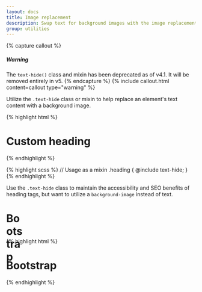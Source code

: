 ```yaml
---
layout: docs
title: Image replacement
description: Swap text for background images with the image replacement class.
group: utilities
---
```


{% capture callout %}
##### Warning

The `text-hide()` class and mixin has been deprecated as of v4.1. It will be removed entirely in v5.
{% endcapture %}
{% include callout.html content=callout type="warning" %}

Utilize the `.text-hide` class or mixin to help replace an element's text content with a background image.

{% highlight html %}
<h1 class="text-hide">Custom heading</h1>
{% endhighlight %}

{% highlight scss %}
// Usage as a mixin
.heading {
  @include text-hide;
}
{% endhighlight %}

Use the `.text-hide` class to maintain the accessibility and SEO benefits of heading tags, but want to utilize a `background-image` instead of text.

<div class="bd-example">
  <h1 class="text-hide" style="background-image: url('{{ site.baseurl }}/docs/assets/brand/bootstrap-solid.svg'); width: 50px; height: 50px;">Bootstrap</h1>
</div>

{% highlight html %}
<h1 class="text-hide" style="background-image: url('...');">Bootstrap</h1>
{% endhighlight %}
